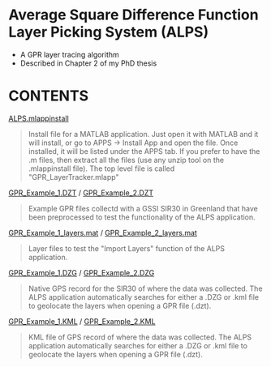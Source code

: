# Average Square Difference Function Layer Picking System (ALPS)
- A GPR layer tracing algorithm
- Described in Chapter 2 of my PhD thesis

# CONTENTS
[ALPS.mlappinstall](./ALPS.mlappinstall)
> Install file for a MATLAB application. Just open it with MATLAB and it will install, or go to APPS -> Install App and open the file. Once installed, it will be listed under the APPS tab. If you prefer to have the .m files, then extract all the files (use any unzip tool on the .mlappinstall file). The top level file is called "GPR_LayerTracker.mlapp"

[GPR_Example_1.DZT](./GPR_Example_1.DZT) / [GPR_Example_2.DZT](./GPR_Example_2.DZT)
> Example GPR files collectd with a GSSI SIR30 in Greenland that have been preprocessed to test the functionality of the ALPS application.

[GPR_Example_1_layers.mat](./GPR_Example_1_layers.mat) / [GPR_Example_2_layers.mat](./GPR_Example_2_layers.mat)
> Layer files to test the "Import Layers" function of the ALPS application.

[GPR_Example_1.DZG](./GPR_Example_1.DZG) / [GPR_Example_2.DZG](./GPR_Example_2.DZG)
> Native GPS record for the SIR30 of where the data was collected. The ALPS application automatically searches for either a .DZG or .kml file to geolocate the layers when opening a GPR file (.dzt).

[GPR_Example_1.KML](./GPR_Example_1.KML) / [GPR_Example_2.KML](./GPR_Example_2.KML)
> KML file of GPS record of where the data was collected. The ALPS application automatically searches for either a .DZG or .kml file to geolocate the layers when opening a GPR file (.dzt).
